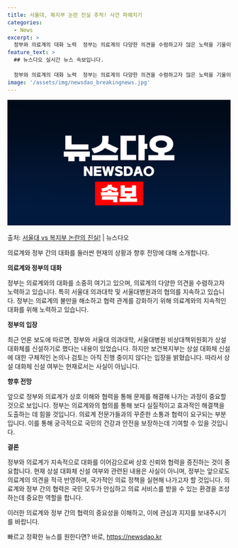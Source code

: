 ```yaml
---
title: 서울대, 복지부 논란 진실 추적! 사건 파헤치기
categories:
  - News
excerpt: >
  정부와 의료계의 대화 노력  정부는 의료계의 다양한 의견을 수렴하고자 많은 노력을 기울이고 있으며, 특히 서…
feature_text: >
  ## 뉴스다오 실시간 뉴스 속보입니다.

  정부와 의료계의 대화 노력  정부는 의료계의 다양한 의견을 수렴하고자 많은 노력을 기울이고 있으며, 특히 서…
image: '/assets/img/newsdao_breakingnews.jpg'
---
```


![뉴스다오 속보](/assets/img/newsdao_breakingnews.jpg)

<p>출처: <a href="https://newsdao.kr/4245" rel="dofollow">서울대 vs 복지부 논란의 진실!</a> | 뉴스다오</p>

의료계와 정부 간의 대화를 둘러싼 현재의 상황과 향후 전망에 대해 소개합니다.

**의료계와 정부의 대화**

정부는 의료계와의 대화를 소중히 여기고 있으며, 의료계의 다양한 의견을 수렴하고자 노력하고 있습니다. 특히 서울대 의과대학 및 서울대병원과의 협의를 지속하고 있습니다. 정부는 의료계의 불만을 해소하고 협력 관계를 강화하기 위해 의료계와의 지속적인 대화를 위해 노력하고 있습니다.

**정부의 입장**

최근 언론 보도에 따르면, 정부와 서울대 의과대학, 서울대병원 비상대책위원회가 상설 대화체를 신설하기로 했다는 내용이 있었습니다. 하지만 보건복지부는 상설 대화체 신설에 대한 구체적인 논의나 검토는 아직 진행 중이지 않다는 입장을 밝혔습니다. 따라서 상설 대화체 신설 여부는 현재로서는 사실이 아닙니다.

**향후 전망**

앞으로 정부와 의료계가 상호 이해와 협력을 통해 문제를 해결해 나가는 과정이 중요할 것으로 보입니다. 정부는 의료계와의 협의를 통해 보다 실질적이고 효과적인 해결책을 도출하는 데 힘쓸 것입니다. 의료계 전문가들과의 꾸준한 소통과 협력이 요구되는 부분입니다. 이를 통해 궁극적으로 국민의 건강과 안전을 보장하는데 기여할 수 있을 것입니다.

**결론**

정부와 의료계가 지속적으로 대화를 이어감으로써 상호 신뢰와 협력을 증진하는 것이 중요합니다. 현재 상설 대화체 신설 여부와 관련된 내용은 사실이 아니며, 정부는 앞으로도 의료계의 의견을 적극 반영하며, 국가적인 의료 정책을 실현해 나가고자 할 것입니다. 의료계와 정부 간의 협력은 국민 모두가 안심하고 의료 서비스를 받을 수 있는 환경을 조성하는데 중요한 역할을 합니다.

이러한 의료계와 정부 간의 협력의 중요성을 이해하고, 이에 관심과 지지를 보내주시기를 바랍니다. 

빠르고 정확한 뉴스를 원한다면? 바로, <a href="https://newsdao.kr" rel="dofollow">https://newsdao.kr</a>


